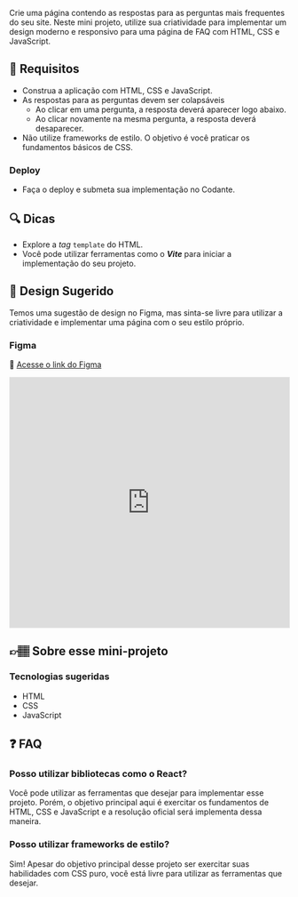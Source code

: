 Crie uma página contendo as respostas para as perguntas mais frequentes do seu site. Neste mini projeto, utilize sua criatividade para implementar um design moderno e responsivo para uma página de FAQ com HTML, CSS e JavaScript.

## 🔨 Requisitos

- Construa a aplicação com HTML, CSS e JavaScript.
- As respostas para as perguntas devem ser colapsáveis
	 - Ao clicar em uma pergunta, a resposta deverá aparecer logo abaixo.
	 - Ao clicar novamente na mesma pergunta, a resposta deverá desaparecer.
- Não utilize frameworks de estilo. O objetivo é você praticar os fundamentos básicos de CSS.

### Deploy

- Faça o deploy e submeta sua implementação no Codante.

## 🔍 Dicas

- Explore a _tag_ `template` do HTML.
- Você pode utilizar ferramentas como o **_Vite_** para iniciar a implementação do seu projeto.

## 🎨 Design Sugerido

Temos uma sugestão de design no Figma, mas sinta-se livre para utilizar a criatividade e implementar uma página com o seu estilo próprio.

### Figma

🔗 [Acesse o link do Figma](https://www.figma.com/community/file/1278004378073537594)

<iframe style="border: 1px solid rgba(0, 0, 0, 0.1);" width="100%" height="450" src="https://www.figma.com/embed?embed_host=share&url=https%3A%2F%2Fwww.figma.com%2Ffile%2FAbn9zJUHYRC7zh2oUsgYiX%2F%255BMini-Projeto%255D-P%25C3%25A1gina-FAQ%3Ftype%3Ddesign%26node-id%3D0%253A1%26mode%3Ddesign%26t%3D2gwih5VDnGvPd649-1" allowfullscreen></iframe>

## 👉🏽 Sobre esse mini-projeto

### Tecnologias sugeridas

- HTML
- CSS
- JavaScript

## ❓ FAQ

### Posso utilizar bibliotecas como o React?

Você pode utilizar as ferramentas que desejar para implementar esse projeto. Porém, o objetivo principal aqui é exercitar os fundamentos de HTML, CSS e JavaScript e a resolução oficial será implementa dessa maneira.

### Posso utilizar frameworks de estilo?

Sim! Apesar do objetivo principal desse projeto ser exercitar suas habilidades com CSS puro, você está livre para utilizar as ferramentas que desejar.
